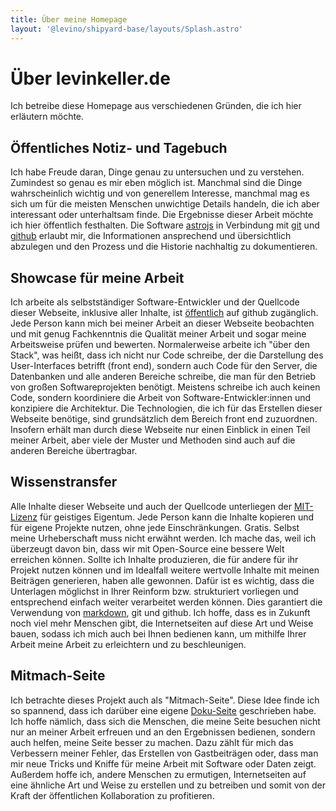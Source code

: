 ```yaml
---
title: Über meine Homepage
layout: '@levino/shipyard-base/layouts/Splash.astro'
---
```


# Über levinkeller.de

Ich betreibe diese Homepage aus verschiedenen Gründen, die ich hier erläutern
möchte.

## Öffentliches Notiz- und Tagebuch

Ich habe Freude daran, Dinge genau zu untersuchen und zu verstehen. Zumindest so
genau es mir eben möglich ist. Manchmal sind die Dinge wahrscheinlich wichtig
und von generellem Interesse, manchmal mag es sich um für die meisten Menschen
unwichtige Details handeln, die ich aber interessant oder unterhaltsam finde.
Die Ergebnisse dieser Arbeit möchte ich hier öffentlich festhalten. Die Software
[astrojs](https://astro.build/) in Verbindung mit [git](https://git-scm.com/)
und [github](https://github.com/) erlaubt mir, die Informationen ansprechend und
übersichtlich abzulegen und den Prozess und die Historie nachhaltig zu
dokumentieren.

## Showcase für meine Arbeit

Ich arbeite als selbstständiger Software-Entwickler und der Quellcode dieser
Webseite, inklusive aller Inhalte, ist
[öffentlich](https://github.com/levino/levinkeller.de) auf github zugänglich.
Jede Person kann mich bei meiner Arbeit an dieser Webseite beobachten und mit
genug Fachkenntnis die Qualität meiner Arbeit und sogar meine Arbeitsweise
prüfen und bewerten. Normalerweise arbeite ich "über den Stack", was heißt, dass
ich nicht nur Code schreibe, der die Darstellung des User-Interfaces betrifft
(front end), sondern auch Code für den Server, die Datenbanken und alle anderen
Bereiche schreibe, die man für den Betrieb von großen Softwareprojekten
benötigt. Meistens schreibe ich auch keinen Code, sondern koordiniere die Arbeit
von Software-Entwickler:innen und konzipiere die Architektur. Die Technologien,
die ich für das Erstellen dieser Webseite benötige, sind grundsätzlich dem
Bereich front end zuzuordnen. Insofern erhält man durch diese Webseite nur einen
Einblick in einen Teil meiner Arbeit, aber viele der Muster und Methoden sind
auch auf die anderen Bereiche übertragbar.

## Wissenstransfer

Alle Inhalte dieser Webseite und auch der Quellcode unterliegen der
[MIT-Lizenz](https://de.wikipedia.org/wiki/MIT-Lizenz) für geistiges Eigentum.
Jede Person kann die Inhalte kopieren und für eigene Projekte nutzen, ohne jede
Einschränkungen. Gratis. Selbst meine Urheberschaft muss nicht erwähnt werden.
Ich mache das, weil ich überzeugt davon bin, dass wir mit Open-Source eine
bessere Welt erreichen können. Sollte ich Inhalte produzieren, die für andere
für ihr Projekt nutzen können und im Idealfall weitere wertvolle Inhalte mit
meinen Beiträgen generieren, haben alle gewonnen. Dafür ist es wichtig, dass die
Unterlagen möglichst in Ihrer Reinform bzw. strukturiert vorliegen und
entsprechend einfach weiter verarbeitet werden können. Dies garantiert die
Verwendung von [markdown](https://de.wikipedia.org/wiki/Markdown), git und
github. Ich hoffe, dass es in Zukunft noch viel mehr Menschen gibt, die
Internetseiten auf diese Art und Weise bauen, sodass ich mich auch bei Ihnen
bedienen kann, um mithilfe Ihrer Arbeit meine Arbeit zu erleichtern und zu
beschleunigen.

## Mitmach-Seite

Ich betrachte dieses Projekt auch als "Mitmach-Seite". Diese Idee finde ich so
spannend, dass ich darüber eine eigene
[Doku-Seite](/de/docs/software/collaborative-homepage) geschrieben habe. Ich
hoffe nämlich, dass sich die Menschen, die meine Seite besuchen nicht nur an
meiner Arbeit erfreuen und an den Ergebnissen bedienen, sondern auch helfen,
meine Seite besser zu machen. Dazu zählt für mich das Verbessern meiner Fehler,
das Erstellen von Gastbeiträgen oder, dass man mir neue Tricks und Kniffe für
meine Arbeit mit Software oder Daten zeigt. Außerdem hoffe ich, andere Menschen
zu ermutigen, Internetseiten auf eine ähnliche Art und Weise zu erstellen und zu
betreiben und somit von der Kraft der öffentlichen Kollaboration zu profitieren.
